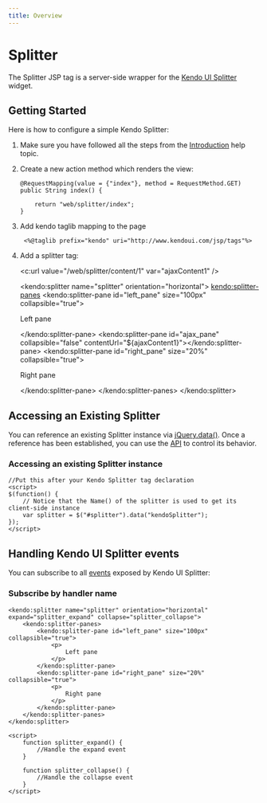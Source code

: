 ```yaml
---
title: Overview
---
```


# Splitter

The Splitter JSP tag is a server-side wrapper for the [Kendo UI Splitter](/api/web/splitter) widget.

## Getting Started

Here is how to configure a simple Kendo Splitter:

1.  Make sure you have followed all the steps from the [Introduction](/getting-started/using-kendo-with/jsp/introduction) help topic.

2.  Create a new action method which renders the view:

        @RequestMapping(value = {"index"}, method = RequestMethod.GET)
        public String index() {

            return "web/splitter/index";
        }

3. Add kendo taglib mapping to the page

        <%@taglib prefix="kendo" uri="http://www.kendoui.com/jsp/tags"%>

4.  Add a splitter tag:

    <c:url value="/web/splitter/content/1" var="ajaxContent1" />

    <kendo:splitter name="splitter" orientation="horizontal">
        <kendo:splitter-panes>
            <kendo:splitter-pane id="left_pane" size="100px" collapsible="true">
                <p>
                    Left pane
                </p>
            </kendo:splitter-pane>
            <kendo:splitter-pane id="ajax_pane" collapsible="false" contentUrl="${ajaxContent1}"></kendo:splitter-pane>
            <kendo:splitter-pane id="right_pane" size="20%" collapsible="true">
                <p>
                    Right pane
                </p>
            </kendo:splitter-pane>
        </kendo:splitter-panes>
    </kendo:splitter>

## Accessing an Existing Splitter

You can reference an existing Splitter instance via [jQuery.data()](http://api.jquery.com/jQuery.data/).
Once a reference has been established, you can use the [API](/api/web/splitter#methods) to control its behavior.

### Accessing an existing Splitter instance

    //Put this after your Kendo Splitter tag declaration
    <script>
    $(function() {
        // Notice that the Name() of the splitter is used to get its client-side instance
        var splitter = $("#splitter").data("kendoSplitter");
    });
    </script>

## Handling Kendo UI Splitter events

You can subscribe to all [events](/api/web/splitter#events) exposed by Kendo UI Splitter:

### Subscribe by handler name

    <kendo:splitter name="splitter" orientation="horizontal" expand="splitter_expand" collapse="splitter_collapse">
        <kendo:splitter-panes>
            <kendo:splitter-pane id="left_pane" size="100px" collapsible="true">
                <p>
                    Left pane
                </p>
            </kendo:splitter-pane>
            <kendo:splitter-pane id="right_pane" size="20%" collapsible="true">
                <p>
                    Right pane
                </p>
            </kendo:splitter-pane>
        </kendo:splitter-panes>
    </kendo:splitter>

    <script>
        function splitter_expand() {
            //Handle the expand event
        }

        function splitter_collapse() {
            //Handle the collapse event
        }
    </script>

